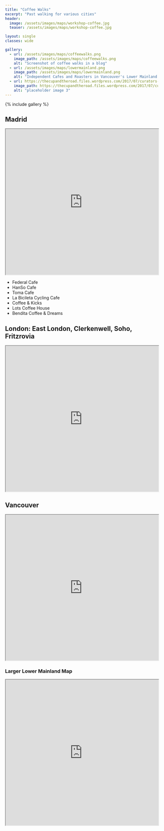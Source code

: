 ```yaml
---
title: "Coffee Walks"
excerpt: "Past walking for various cities"
header:
  image: /assets/images/maps/workshop-coffee.jpg
  teaser: /assets/images/maps/workshop-coffee.jpg

layout: single
classes: wide

gallery:
  - url: /assets/images/maps/coffeewalks.png
    image_path: /assets/images/maps/coffeewalks.png
    alt: "Screenshot of coffee walks in a blog"
  - url: /assets/images/maps/lowermainland.png
    image_path: /assets/images/maps/lowermainland.png
    alt: "Independent Cafes and Roasters in Vancouver's Lower Mainland Region"
  - url: https://thecupandtheroad.files.wordpress.com/2017/07/curators-coffee-liverpool-street-london-3457.jpg
    image_path: https://thecupandtheroad.files.wordpress.com/2017/07/curators-coffee-liverpool-street-london-3457.jpg
    alt: "placeholder image 3"
---
```

{% include gallery %}

## Madrid

<iframe src="https://www.google.com/maps/d/embed?mid=1zOLwbf42xDA1UAbmGi0FJfYTHRv_O_i4" width="100%" height="480"></iframe>

- Federal Cafe
- HanSo Cafe
- Toma Cafe
- La Bicileta Cycling Cafe
- Coffee & Kicks
- Lots Coffee House
- Bendita Coffee & Dreams

## London: East London, Clerkenwell, Soho, Fritzrovia

<iframe src="https://www.google.com/maps/d/embed?mid=1gerH84PLiOROMRZ1-0u-DttYlgA" width="100%" height="480"></iframe>

## Vancouver

<iframe src="https://www.google.com/maps/d/embed?mid=1RXxaTLc2LCychS7nwa3MmdOAB8U" width="100%" height="480"></iframe>

### Larger Lower Mainland Map
<iframe src="https://www.google.com/maps/d/embed?mid=191BlAEi4MDP-e3maA2peoRTs4vQ" width="100%" height="480"></iframe>
